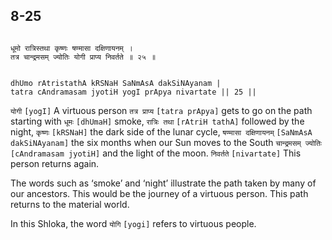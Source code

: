 ## 8-25


```shloka-sa

धूमो रात्रिस्तथा कृष्णः षण्मासा दक्षिणायनम् ।
तत्र चान्द्रमसम् ज्योतिः योगी प्राप्य निवर्तते ॥ २५ ॥

```
```shloka-sa-hk

dhUmo rAtristathA kRSNaH SaNmAsA dakSiNAyanam |
tatra cAndramasam jyotiH yogI prApya nivartate || 25 ||

```
`योगी` `[yogI]` A virtuous person `तत्र प्राप्य` `[tatra prApya]` gets to go on the path starting with `धूमः` `[dhUmaH]` smoke, `रात्रिः तथा` `[rAtriH tathA]` followed by the night, `कृष्णः` `[kRSNaH]` the dark side of the lunar cycle, `षण्मासा दक्षिणायनम्` `[SaNmAsA dakSiNAyanam]` the six months when our Sun moves to the South `चान्द्रमसम् ज्योतिः` `[cAndramasam jyotiH]` and the light of the moon. `निवर्तते` `[nivartate]` This person returns again.

The words such as ‘smoke’ and ‘night’ illustrate the path taken by many of our ancestors. This would be the journey of a virtuous person. This path returns to the material world. 

In this Shloka, the word 
`योगि` `[yogi]`
 refers to virtuous people.


